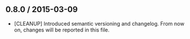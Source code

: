 ## 0.8.0 / 2015-03-09
* [CLEANUP] Introduced semantic versioning and changelog. From now on,
  changes will be reported in this file.
